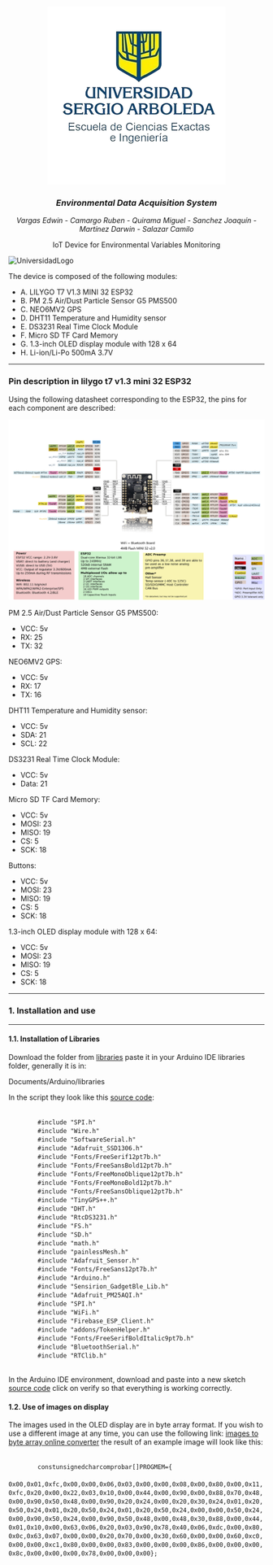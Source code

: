 <p align="center">
  <img src="https://github.com/CodeNoo6/ESP32MeshEnvMonitor/blob/master/Images/UniversidadLogo.png?raw=true" alt="UniversidadLogo">
  <h3 align="center"><i>Environmental Data Acquisition System</i></h3>
  <p align="center"><i>Vargas Edwin - Camargo Ruben - Quirama Miguel - Sanchez Joaquín - Martínez Darwin - Salazar Camilo</i></p>
  <p align="center">IoT Device for Environmental Variables Monitoring</p>
  <img src="https://github.com/CodeNoo6/ESP32MeshEnvMonitor/blob/master/Images/Diseño.png?raw=true" alt="UniversidadLogo">
  <p>The device is composed of the following modules:</p>
  <ul>
    <li>A. LILYGO T7 V1.3 MINI 32 ESP32</li>
    <li>B. PM 2.5 Air/Dust Particle Sensor G5 PMS500</li>
    <li>C. NEO6MV2 GPS</li>
    <li>D. DHT11 Temperature and Humidity sensor</li>
    <li>E. DS3231 Real Time Clock Module</li>
    <li>F. Micro SD TF Card Memory</li>
    <li>G. 1.3-inch OLED display module with 128 x 64</li>
    <li>H. Li-ion/Li-Po 500mA 3.7V</li>
  </ul>
  <hr>
  <h3>Pin description in lilygo t7 v1.3 mini 32 ESP32</h3>
  <p>Using the following datasheet corresponding to the ESP32, the pins for each component are described:</p>
  <img src="https://github.com/CodeNoo6/ESP32MeshEnvMonitor/blob/master/Images/ESP_Datashet.jpg?raw=true" alt="UniversidadLogo">
  <p>PM 2.5 Air/Dust Particle Sensor G5 PMS500: </p>
  <ul>
    <li>VCC: 5v</li>
    <li>RX: 25</li>
    <li>TX: 32</li>
  </ul>
  <p>NEO6MV2 GPS: </p>
  <ul>
    <li>VCC: 5v</li>
    <li>RX: 17</li>
    <li>TX: 16</li>
  </ul>
  <p>DHT11 Temperature and Humidity sensor: </p>
  <ul>
    <li>VCC: 5v</li>
    <li>SDA: 21</li>
    <li>SCL: 22</li>
  </ul>
  <p>DS3231 Real Time Clock Module: </p>
  <ul>
    <li>VCC: 5v</li>
    <li>Data: 21</li>
  </ul>
  <p>Micro SD TF Card Memory: </p>
  <ul>
    <li>VCC: 5v</li>
    <li>MOSI: 23</li>
    <li>MISO: 19</li>
    <li>CS: 5</li>
    <li>SCK: 18</li>
  </ul>
  <p>Buttons: </p>
  <ul>
    <li>VCC: 5v</li>
    <li>MOSI: 23</li>
    <li>MISO: 19</li>
    <li>CS: 5</li>
    <li>SCK: 18</li>
  </ul>
  <p>1.3-inch OLED display module with 128 x 64: </p>
  <ul>
    <li>VCC: 5v </li>
    <li>MOSI: 23</li>
    <li>MISO: 19</li>
    <li>CS: 5</li>
    <li>SCK: 18</li>
  </ul>
  <hr>
  <h3>1. Installation and use</h3>
  <hr>
  <h4>1.1. Installation of Libraries</h4>
  <p>Download the folder from <a href="Source code/libraries">libraries</a> paste it in your Arduino IDE libraries folder, generally it is in:</p>
  <p>Documents/Arduino/libraries</p>
  <p>In the script they look like this <a href="Source code/sketch_jan25a.ino">source code</a>:</p>
  <code>
        #include "SPI.h"
        #include "Wire.h"
        #include "SoftwareSerial.h"
        #include "Adafruit_SSD1306.h"
        #include "Fonts/FreeSerif12pt7b.h"
        #include "Fonts/FreeSansBold12pt7b.h"
        #include "Fonts/FreeMonoOblique12pt7b.h"
        #include "Fonts/FreeMonoBold12pt7b.h"
        #include "Fonts/FreeSansOblique12pt7b.h"
        #include "TinyGPS++.h"
        #include "DHT.h"
        #include "RtcDS3231.h"
        #include "FS.h"
        #include "SD.h"
        #include "math.h"
        #include "painlessMesh.h"
        #include "Adafruit_Sensor.h"
        #include "Fonts/FreeSans12pt7b.h"
        #include "Arduino.h"
        #include "Sensirion_GadgetBle_Lib.h"
        #include "Adafruit_PM25AQI.h"
        #include "SPI.h"
        #include "WiFi.h"
        #include "Firebase_ESP_Client.h"
        #include "addons/TokenHelper.h"
        #include "Fonts/FreeSerifBoldItalic9pt7b.h"
        #include "BluetoothSerial.h"
        #include "RTClib.h"
  </code>
  <p>In the Arduino IDE environment, download and paste into a new sketch <a href="Source code/sketch_jan25a.ino">source code</a> click on verify so that everything is working correctly.</p>
  <h4>1.2. Use of images on display</h4>
  <p>The images used in the OLED display are in byte array format. If you wish to use a different image at any time, you can use the following link: <a href="https://mischianti.org/images-to-byte-array-online-converter-cpp-arduino/">images to byte array online converter</a> the result of an example image will look like this: </p>
  <code>
        constunsignedcharcomprobar[]PROGMEM={
        0x00,0x01,0xfc,0x00,0x00,0x06,0x03,0x00,0x00,0x08,0x00,0x80,0x00,0x11,0xfc,0x20,0x00,0x22,0x03,0x10,0x00,0x44,0x00,0x90,0x00,0x88,0x70,0x48,0x00,0x90,0x50,0x48,0x00,0x90,0x20,0x24,0x00,0x20,0x30,0x24,0x01,0x20,0x50,0x24,0x01,0x20,0x50,0x24,0x01,0x20,0x50,0x24,0x00,0x00,0x50,0x24,0x00,0x90,0x50,0x24,0x00,0x90,0x50,0x48,0x00,0x48,0x30,0x88,0x00,0x44,0x01,0x10,0x00,0x63,0x06,0x20,0x03,0x90,0x78,0x40,0x06,0xdc,0x00,0x80,0x0c,0x63,0x07,0x00,0x00,0x20,0x70,0x00,0x30,0x60,0x00,0x00,0x60,0xc0,0x00,0x00,0xc1,0x80,0x00,0x00,0x83,0x00,0x00,0x00,0x86,0x00,0x00,0x00,0x8c,0x00,0x00,0x00,0x78,0x00,0x00,0x00};
  </code>
</p>